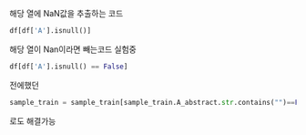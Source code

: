 해당 열에 NaN값을 추출하는 코드
```python
df[df['A'].isnull()]
```
해당 열이 Nan이라면 빼는코드 실험중
```python
df[df['A'].isnull() == False]
```
전에했던
```python
sample_train = sample_train[sample_train.A_abstract.str.contains("")==False]
```
로도 해결가능
